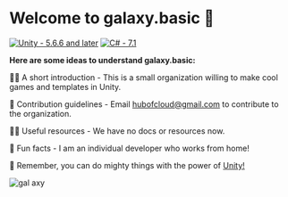 # Welcome to galaxy.basic 👋

[![Unity - 5.6.6 and later](https://img.shields.io/badge/Unity-5.6.6_and_later-critical?logo=unity&logoColor=white)](https://)
[![C# - 7.1](https://img.shields.io/badge/C%23-7.1-critical?logo=csharp&logoColor=white)](https://)

**Here are some ideas to understand galaxy.basic:**

🙋‍♀️ A short introduction - This is a small organization willing to make cool games and templates in Unity.

🌈 Contribution guidelines - Email hubofcloud@gmail.com to contribute to the organization.

👩‍💻 Useful resources - We have no docs or resources now.

🍿 Fun facts - I am an individual developer who works from home!

🧙 Remember, you can do mighty things with the power of [Unity!](https://unity.com)

![gal axy](https://user-images.githubusercontent.com/116313580/219454660-5fab2b7c-57e3-4375-9a30-a50fcd2562e6.png)
